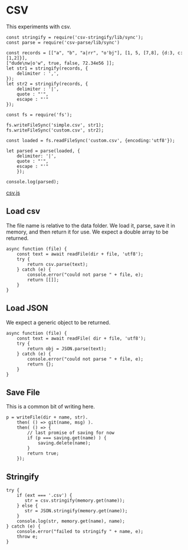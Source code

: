 # CSV

This experiments with csv. 

    const stringify = require('csv-stringify/lib/sync');
    const parse = require('csv-parse/lib/sync')

    const records = [["a", "b", "a|rr", "o'bj"], [1, 5, [7,8], {d:3, c:[1,2]}],
    ["dude\nw|o'w", true, false, 72.34e56 ]];
    let str1 = stringify(records, {
        delimiter : ',',
    });
    let str2 = stringify(records, {
        delimiter : '|',
        quote : "'",
        escape : "'"
    });

    const fs = require('fs');

    fs.writeFileSync('simple.csv', str1);
    fs.writeFileSync('custom.csv', str2);

    const loaded = fs.readFileSync('custom.csv', {encoding:'utf8'});
   
    let parsed = parse(loaded, {
        delimiter: '|',
        quote : "'",
        escape : "'"
        });

    console.log(parsed);
    


[csv.js](# "save:")

## Load csv

The file name is relative to the data folder. We load it, parse, save it in
memory, and then return it for use. We expect a double array to be returned.

    async function (file) {
        const text = await readFile(dir + file, 'utf8');
        try {
            return csv.parse(text);
        } catch (e) {
            console.error("could not parse " + file, e);
            return [[]];
        }
    }


## Load JSON

We expect a generic object to be returned.

    async function (file) {
        const text = await readFile( dir + file, 'utf8');
        try {
            return obj = JSON.parse(text);
        } catch (e) {
            console.error("could not parse " + file, e);
            return {};
        }
    }


## Save File

This is a common bit of writing here. 

    p = writeFile(dir + name, str).
        then( () => git(name, msg) ).
        then( () => {
            // last promise of saving for now
            if (p === saving.get(name) ) {
                saving.delete(name);
            }
            return true;
        });



## Stringify

    try {
        if (ext === '.csv') {
           str = csv.stringify(memory.get(name)); 
        } else {
           str = JSON.stringify(memory.get(name));
        }
        console.log(str, memory.get(name), name);
    } catch (e) {
        console.error("failed to stringify " + name, e);
        throw e;
    }


